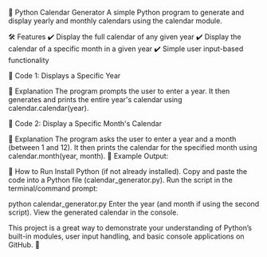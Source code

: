 📌 Python Calendar Generator
A simple Python program to generate and display yearly and monthly calendars using the calendar module.

🛠️ Features
✔️ Display the full calendar of any given year
✔️ Display the calendar of a specific month in a given year
✔️ Simple user input-based functionality

📜 Code 1: Displays a Specific Year

📌 Explanation
The program prompts the user to enter a year.
It then generates and prints the entire year's calendar using calendar.calendar(year).

📜 Code 2: Display a Specific Month's Calendar
  
📌 Explanation
The program asks the user to enter a year and a month (between 1 and 12).
It then prints the calendar for the specified month using calendar.month(year, month).
📝 Example Output:


🚀 How to Run
Install Python (if not already installed).
Copy and paste the code into a Python file (calendar_generator.py).
Run the script in the terminal/command prompt:

python calendar_generator.py
Enter the year (and month if using the second script).
View the generated calendar in the console.

This project is a great way to demonstrate your understanding of Python’s built-in modules, user input handling, and basic console applications on GitHub. 🎯
